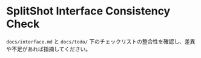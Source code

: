 # SplitShot Interface Consistency Check

`docs/interface.md` と `docs/todo/` 下のチェックリストの整合性を確認し、差異や不足があれば指摘してください。
